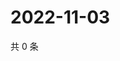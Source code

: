 # 2022-11-03

共 0 条

<!-- BEGIN WEIBO -->
<!-- 最后更新时间 Thu Nov 03 2022 03:14:27 GMT+0800 (China Standard Time) -->

<!-- END WEIBO -->
